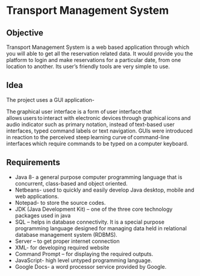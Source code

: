 # Transport Management System
## Objective

Transport Management System is a web based application through which you will able to get all the reservation related data. It would provide you the platform to login and make reservations for a particular date, from one location to another. Its user’s friendly tools are very simple to use.

## Idea

The project uses a GUI application- 

The graphical user interface is a form of user interface that allows users to interact with electronic devices through graphical icons and audio indicator such as primary notation, instead of text-based user interfaces, typed command labels or text navigation. GUIs were introduced in reaction to the perceived steep learning curve of command-line interfaces which require commands to be typed on a computer keyboard. 

## Requirements

- Java 8- a general purpose computer programming language that is concurrent, class-based and object oriented. 
- Netbeans- used to quickly and easily develop Java desktop, mobile and web applications. 
- Notepad- to store the source codes. 
- JDK (Java Development Kit) – one of the three core technology packages used in java 
- SQL – helps in database connectivity. It is a special purpose programming language designed for managing data held in relational database management system (RDBMS). 
- Server – to get proper internet connection 
- XML- for developing required website 
- Command Prompt – for displaying the required outputs. 
- JavaScript- high level untyped programming language. 
- Google Docs- a word processor service provided by Google. 
